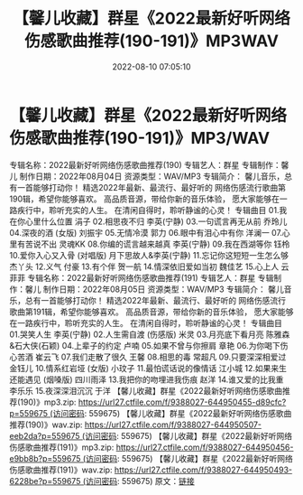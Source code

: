 ﻿---
title: 【馨儿收藏】群星《2022最新好听网络伤感歌曲推荐(190-191)》MP3WAV
date: 2022-08-10 07:05:10
categories: WAV车载音乐、镜像
tags: 华语中文
---
# 【馨儿收藏】群星《2022最新好听网络伤感歌曲推荐(190-191)》MP3/WAV

专辑名称：2022最新好听网络伤感歌曲推荐(190)
专辑艺人：群星
专辑制作：馨儿
制作日期：2022年08月04日
资源类型：WAV/MP3
专辑简介：
馨儿音乐，总有一首能够打动你！
精选2022年最新、最流行、最好听的
网络伤感流行歌曲第190辑，希望你能够喜欢。
高品质音源，带给你新的音乐体验，
愿大家能够在一路疾行中，聆听充实的人生。
在清闲自得时，聆听静谧的心灵！
专辑曲目
01.我在你心里什么位置 涓子
02.相思夜不归 李英(宁静)
03.一句谎言再无从前 乔玲儿
04.深夜的酒 (女版) 刘振宇
05.无情冷漠 郭力
06.眼中有泪心中有你 洋澜一
07.心里有苦说不出 灵魂KK
08.你编的谎言越来越真 李英(宁静)
09.我在西湖等你 钰柃
10.爱你入心又入骨 (对唱版) 月下思故人&李英(宁静)
11.忘记你这短短一生怎么够 杰丫头
12.义气 付豪
13.有个伴 贺一航
14.情深依旧爱如当初 魏佳艺
15.心上人 云菲菲
专辑名称：2022最新好听网络伤感歌曲推荐(191)
专辑艺人：群星
专辑制作：馨儿
制作日期：2022年08月05日
资源类型：WAV/MP3
专辑简介：
馨儿音乐，总有一首能够打动你！
精选2022年最新、最流行、最好听的
网络伤感流行歌曲第191辑，希望你能够喜欢。
高品质音源，带给你新的音乐体验，
愿大家能够在一路疾行中，聆听充实的人生。
在清闲自得时，聆听静谧的心灵！
专辑曲目
01.哭笑人生 李英(宁静)
02.人生需自渡 (伤感版) 米灵
03.月亮底下看月亮 陈雅森&石大侠(石颖)
04.上辈子的约定 卢喃
05.如果不曾与你擦肩 章艳
06.为你喝下伤心苦酒 崔云飞
07.我们走散了很久 王馨
08.相思的毒 常超凡
09.只要深深相爱过 金钰儿
10.情系红岩垭 (女版) 小玟子
11.最怕谎话说的像情话 江小城
12.如果来生还能遇见 (烟嗓版) 四川雨泽
13.我把你的吻埋进我伤痕 赵洋
14.谁又爱的比我重 李乐乐
15.夜深深泪沉沉 于洋
【馨儿收藏】群星《2022最新好听网络伤感歌曲推荐(190)》mp3.zip: https://url27.ctfile.com/f/9388027-644950455-d89cfc?p=559675 (访问密码:
559675)
【馨儿收藏】群星《2022最新好听网络伤感歌曲推荐(190)》wav.zip: https://url27.ctfile.com/f/9388027-644950507-eeb2da?p=559675 (访问密码:
559675)
【馨儿收藏】群星《2022最新好听网络伤感歌曲推荐(191)》mp3.zip: https://url27.ctfile.com/f/9388027-644950456-e9bb8b?p=559675 (访问密码:
559675)
【馨儿收藏】群星《2022最新好听网络伤感歌曲推荐(191)》wav.zip: https://url27.ctfile.com/f/9388027-644950493-6228be?p=559675 (访问密码:
559675)
原文：[链接](https://blog.sina.com.cn/s/blog_1647c7e7601030ysp.html)